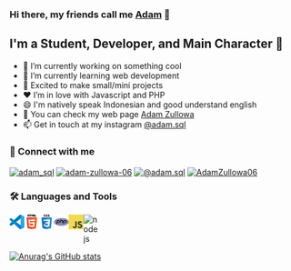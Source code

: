 ### Hi there, my friends call me <a href="adamzullowa.vercel.app">Adam</a> 👋

## I'm a Student, Developer, and Main Character 🤣

- 🔭 I’m currently working on something cool
- 🌱 I’m currently learning web development
- 👯 Excited to make small/mini projects
- ❤️ I’m in love with Javascript and PHP
- 😄 I'm natively speak Indonesian and good understand english
- 💬 You can check my web page <a href="adamzullowa.vercel.app">Adam Zullowa</a>
- 📫 Get in touch at my instagram <a href="instagram.com/adam.sql">@adam.sql</a>

### 🔗 Connect with me

<p align="left">
<a href="https://twitter.com/adam_sql" target="blank"><img align="center" src="https://raw.githubusercontent.com/rahuldkjain/github-profile-readme-generator/master/src/images/icons/Social/twitter.svg" alt="adam_sql" height="30" width="40" /></a>
<a href="https://linkedin.com/in/adam-zullowa-06" target="blank"><img align="center" src="https://raw.githubusercontent.com/rahuldkjain/github-profile-readme-generator/master/src/images/icons/Social/linked-in-alt.svg" alt="adam-zullowa-06" height="30" width="40" /></a>
<a href="https://instagram.com/adam.sql" target="blank"><img align="center" src="https://raw.githubusercontent.com/rahuldkjain/github-profile-readme-generator/master/src/images/icons/Social/instagram.svg" alt="@adam.sql" height="30" width="40" /></a>
<a href="https://facebook.com/AdamZullowa06" target="blank"><img align="center" src="https://raw.githubusercontent.com/rahuldkjain/github-profile-readme-generator/master/src/images/icons/Social/facebook.svg" alt="AdamZullowa06" height="30" width="40" /></a>
</p>

### 🛠 Languages and Tools

<img align="left" alt="Visual Studio Code" width="26px" src="https://raw.githubusercontent.com/github/explore/80688e429a7d4ef2fca1e82350fe8e3517d3494d/topics/visual-studio-code/visual-studio-code.png" />
<img align="left" alt="HTML5" width="26px" src="https://raw.githubusercontent.com/github/explore/80688e429a7d4ef2fca1e82350fe8e3517d3494d/topics/html/html.png" />
<img align="left" alt="CSS3" width="26px" src="https://raw.githubusercontent.com/github/explore/80688e429a7d4ef2fca1e82350fe8e3517d3494d/topics/css/css.png" />
<img align="left" alt="PHP" width="26px" src="https://raw.githubusercontent.com/github/explore/80688e429a7d4ef2fca1e82350fe8e3517d3494d/topics/php/php.png" />
<img align="left" alt="JavaScript" width="26px" src="https://raw.githubusercontent.com/github/explore/80688e429a7d4ef2fca1e82350fe8e3517d3494d/topics/javascript/javascript.png" />
<img align="left" alt="nodejs" width="26px" src="https://img.icons8.com/color/48/000000/nodejs.png"/>

<br>
<br>
<br>

[![Anurag's GitHub stats](https://github-readme-stats.vercel.app/api?username=adamzullowa06)](https://github.com/anuraghazra/github-readme-stats)
